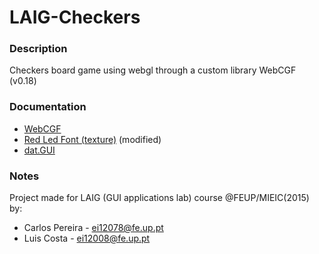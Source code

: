 # LAIG-Checkers

### Description

Checkers board game using webgl through a custom library WebCGF (v0.18)

### Documentation

* [WebCGF](https://paginas.fe.up.pt/~ruirodrig/pub/sw/webcgf/docs/)
* [Red Led Font (texture)](http://www.psdgraphics.com/psd/red-led-font-psd/) (modified)
* [dat.GUI](https://workshop.chromeexperiments.com/examples/gui/#1--Basic-Usage)

### Notes

Project made for LAIG (GUI applications lab) course @FEUP/MIEIC(2015) by:

* Carlos Pereira - ei12078@fe.up.pt
* Luis Costa - ei12008@fe.up.pt
